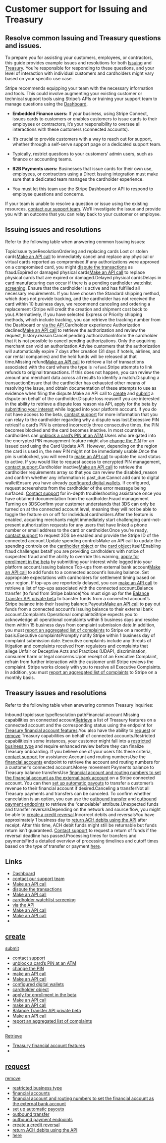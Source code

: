 # Customer support for Issuing and Treasury

## Resolve common Issuing and Treasury questions and issues.

To prepare you for assisting your customers, employees, or contractors, this
guide provides example issues and resolutions for both
[Issuing](https://docs.stripe.com/issuing/customer-support#issuing-issues-resolutions)
and
[Treasury](https://docs.stripe.com/issuing/customer-support#treasury-issues-resolutions).
You’re responsible for responding to these questions, and your level of
interaction with individual customers and cardholders might vary based on your
specific use case.

Stripe recommends equipping your team with the necessary information and tools.
This could involve augmenting your existing customer or technical support tools
using Stripe’s APIs or training your support team to manage questions using the
[Dashboard](https://docs.stripe.com/issuing/connect#using-dashboard-issuing).

- **Embedded Finance users:** If your business, using Stripe Connect, issues
cards to customers or enables customers to issue cards to their employees or
contractors, it’s your responsibility to oversee all interactions with these
customers (connected accounts).

- It’s crucial to provide customers with a way to reach out for support, whether
through a self-serve support page or a dedicated support team.
- Typically, restrict questions to your customers’ admin users, such as finance
or accounting teams.
- **B2B Payments users:** Businesses that issue cards for their own use,
employees, or contractors using a Direct Issuing integration must make sure that
a dedicated team manages the cardholder experience.

- You must let this team use the Stripe Dashboard or API to respond to employee
questions and concerns.

If your team is unable to resolve a question or issue using the existing
resources, [contact our support team](https://support.stripe.com/contact/login).
We’ll investigate the issue and provide you with an outcome that you can relay
back to your customer or employee.

## Issuing issues and resolutions

Refer to the following table when answering common Issuing issues:

TopicIssue typeResolutionOrdering and replacing cards Lost or stolen cards[Make
an API
call](https://docs.stripe.com/issuing/cards/replacements#replacements-for-lost-or-stolen-cards)
to immediately cancel and replace any physical or virtual cards reported as
compromised.If any authorizations were approved on a compromised card, you might
[dispute the transactions](https://docs.stripe.com/issuing/purchases/disputes)
as fraud.Expired or damaged physical cards[Make an API
call](https://docs.stripe.com/issuing/cards/replacements) to replace physical
cards that are expired or damaged.Delayed physical cardsDelays in card
manufacturing can occur if there is a pending [cardholder watchlist
screening](https://support.stripe.com/questions/issuing-watchlist-reviews).
Ensure that the cardholder is active and has fulfilled all necessary
requirements. If you have chosen the Standard shipping method, which does not
provide tracking, and the cardholder has not received the card within 10
business days, we recommend canceling and ordering a replacement (Stripe will
credit the creation and shipment cost back to you).Alternatively, if you have
selected Express or Priority shipping methods, which include tracking, you can
retrieve the tracking number from the Dashboard or [via the
API](https://docs.stripe.com/api/issuing/cards/object#issuing_card_object-shipping-tracking_number).Cardholder
experience Authorization declined[Make an API
call](https://docs.stripe.com/api/issuing/authorizations/object#issuing_authorization_object-request_history-reason)
to retrieve the authorization and review the request_history.reason.Cancel
pending authorizationInform the cardholder that it is not possible to cancel
pending authorizations. Only the acquiring merchant can void an
authorization.Advise customers that the authorization will automatically expire
7 days after creation (31 days if hotels, airlines, and car rental companies)
and the held funds will be released at that time.Missing refund[Make an API
call](https://docs.stripe.com/api/issuing/transactions/list#list_issuing_transactions-type)
to retrieve a list of transactions associated with the card where the type is
`refund`.Stripe attempts to link refunds to original transactions. If this does
not happen, you can review the amount and merchant data across all results to
identify a match.Disputing a transactionEnsure that the cardholder has exhausted
other means of resolving the issue, and obtain documentation of these attempts
to use as evidence when filing the dispute.Make an API call to
[create](https://docs.stripe.com/issuing/purchases/disputes?dashboard-or-api=api)
and
[submit](https://docs.stripe.com/issuing/purchases/disputes?dashboard-or-api=api#submission)
a dispute on behalf of the cardholder.Dispute loss reasonIf you are interested
in the ability to retrieve a dispute loss reason via API, apply for the beta by
[submitting your interest](https://docs.stripe.com/issuing/purchases/disputes)
while logged into your platform account. If you do not have access to the beta,
[contact support](https://support.stripe.com/) for more information that you can
relay to the cardholder regarding why a dispute was lost.Excessive PIN retriesIf
a card’s PIN is entered incorrectly three consecutive times, the PIN becomes
blocked and the card becomes inactive. In most countries, cardholders can
[unblock a card’s PIN at an
ATM](https://docs.stripe.com/issuing/cards/pin-management#changing-a-cards-pin-at-an-atm).Users
who are gated into the encrypted PIN management feature might also [change the
PIN](https://docs.stripe.com/issuing/cards/pin-management#changing-a-pin-with-the-cards-api)
for an issued card using the Card Update API. However, depending on the region
the card is used in, the new PIN might not be immediately usable.Once the pin is
unblocked, you will need to [make an API
call](https://docs.stripe.com/api/issuing/cards/update#update_issuing_card-status)
to update the card status to active. If you would like to request access to
encrypted PIN management, [contact
support](https://support.stripe.com/).Cardholder inactive[Make an API
call](https://docs.stripe.com/api/issuing/cardholders/object#issuing_cardholder_object-requirements)
to retrieve the cardholder requirements array so that you can review the
disabled_reason and confirm whether any information is past_due.Cannot add card
to digital walletEnsure you have already [configured digital
wallets](https://docs.stripe.com/issuing/cards/digital-wallets). If configured,
request screenshots from the cardholder of the error message being surfaced.
[Contact support](https://support.stripe.com/) for in-depth troubleshooting
assistance once you have obtained documentation from the cardholder.Fraud
management Turning on 3DSConfirm your customer understands that 3DS can only be
turned on at the connected account level, meaning they will not be able to
toggle the feature on or off for individual cardholders.After the feature is
enabled, acquiring merchants might immediately start challenging
card-not-present authorization requests for any users that have linked a phone
number or email address to the card or cardholder.Once you’re ready, [contact
support](https://support.stripe.com/) to request 3DS be enabled and provide the
Stripe ID of the connected account.Update spending controlsMake an API call to
update the spending controls on the [cardholder
object](https://docs.stripe.com/api/issuing/cardholders/object#issuing_cardholder_object-spending_controls)
or the [card
object](https://docs.stripe.com/api/issuing/cardholders/object#issuing_cardholder_object-spending_controls)
itself.Enabling fraud challenges betaIf you are providing cardholders with
notice of suspected fraud and the ability to override this warning, [apply for
enrollment in the
beta](https://docs.stripe.com/issuing/controls/fraud-challenges) by submitting
your interest while logged into your platform account.Issuing balance Top-ups
from external bank account[Make an API
call](https://docs.stripe.com/issuing/connect/funding) to add funds to a
connected account’s Issuing balance. Set appropriate expectations with
cardholders for settlement timing based on your region. If top-ups are
reportedly delayed, you can [make an API
call](https://docs.stripe.com/api/topups/retrieve) to retrieve a list of top-ups
associated with the connected account.Balance transfer (to fund from Stripe
balance)You must sign up for the [Balance Transfer API private
beta](https://docs.stripe.com/issuing/connect/funding#request-early-access) to
transfer funds from a connected account’s Stripe balance into their Issuing
balance.Payouts[Make an API
call](https://docs.stripe.com/issuing/connect/funding#pay-out-an-issuing-balance)
to pay out funds from a connected account’s issuing balance to their external
bank account.Complaints Operational complaintsStripe expects you to acknowledge
all operational complaints within 5 business days and resolve them within 15
business days from complaint submission date.In addition, you must [report an
aggregated list of
complaints](https://docs.stripe.com/treasury/handling-complaints) to Stripe on a
monthly basis.Executive complaintsPromptly notify Stripe within 1 business day
of complaint submission date. Executive complaints include any threats of
litigation and complaints received from regulators and complaints that allege
Unfair or Deceptive Acts and Practices (UDAP), discrimination, consumer harm or
legal concerns.Upon receipt of an Executive Complaint, refrain from further
interaction with the customer until Stripe reviews the complaint. Stripe works
closely with you to resolve all Executive Complaints. In addition, you must
[report an aggregated list of
complaints](https://docs.stripe.com/treasury/handling-complaints) to Stripe on a
monthly basis.
## Treasury issues and resolutions

Refer to the following table when answering common Treasury inquiries:

Inbound topicIssue typeResolution pathFinancial account Missing capabilities on
connected
account[Retrieve](https://docs.stripe.com/treasury/account-management/financial-account-features#retrieving-features)
a list of Treasury features on a connected account and the corresponding status
using the endpoint for [Treasury financial account
features](https://docs.stripe.com/api/treasury/financial_account_features).You
also have the ability to
[request](https://docs.stripe.com/treasury/account-management/financial-account-features#requesting-features)
or
[remove](https://docs.stripe.com/treasury/account-management/financial-account-features#removing-features)
Treasury capabilities on behalf of connected accounts.Restricted capabilitiesIn
some instances, your customer might fall into a [restricted business
type](https://docs.stripe.com/treasury/requirements#restricted-business-types)
and require enhanced review before they can finalize Treasury onboarding. If you
believe one of your users fits these criteria, [contact
support](https://support.stripe.com/) for assistance.Account and routing
numbersUse the [financial
accounts](https://docs.stripe.com/treasury/account-management/financial-accounts#retrieve-a-financialaccount-and-account-number)
endpoint to retrieve the account and routing numbers for a customer’s connected
account.Money movement Payments balance to Treasury balance transfersUse
[financial account and routing numbers to set the financial account as the
external bank
account](https://docs.stripe.com/treasury/moving-money/payouts#financial-accounts-as-external-accounts)
on a Stripe connected account. You can then [set up automatic
payouts](https://docs.stripe.com/treasury/moving-money/payouts#automatic-payouts)
to transfer a customer’s revenue to their financial account if desired.Canceling
a transferNot all Treasury payments and transfers can be canceled. To confirm
whether cancelation is an option, you can use the [outbound
transfer](https://docs.stripe.com/api/treasury/outbound_transfers/object#outbound_transfer_object-cancelable)
and [outbound payment
endpoints](https://docs.stripe.com/api/treasury/outbound_payments/object#outbound_payment_object-cancelable)
to retrieve the “cancelable” attribute.Unexpected funds and transfer
reversalsDepending on the network and source flow, you might be able to [create
a credit
reversal](https://docs.stripe.com/treasury/moving-money/financial-accounts/into/credit-reversals).Incorrect
debits and reversalsYou have approximately 1 business day to [return ACH debits
using the
API](https://docs.stripe.com/treasury/moving-money/financial-accounts/out-of/debit-reversals#return-deadlines)
after receipt. After this time, ACH debit funds might still be returnable but
funds return isn’t guaranteed. [Contact support](https://support.stripe.com/) to
request a return of funds if the reversal deadline has passed.Processing times
for transfers and paymentsFind a detailed overview of processing timelines and
cutoff times based on the type of transfer or payment
[here](https://docs.stripe.com/treasury/money-movement/timelines).

## Links

- [Dashboard](https://docs.stripe.com/issuing/connect#using-dashboard-issuing)
- [contact our support team](https://support.stripe.com/contact/login)
- [Make an API
call](https://docs.stripe.com/issuing/cards/replacements#replacements-for-lost-or-stolen-cards)
- [dispute the transactions](https://docs.stripe.com/issuing/purchases/disputes)
- [Make an API call](https://docs.stripe.com/issuing/cards/replacements)
- [cardholder watchlist
screening](https://support.stripe.com/questions/issuing-watchlist-reviews)
- [via the
API](https://docs.stripe.com/api/issuing/cards/object#issuing_card_object-shipping-tracking_number)
- [Make an API
call](https://docs.stripe.com/api/issuing/authorizations/object#issuing_authorization_object-request_history-reason)
- [Make an API
call](https://docs.stripe.com/api/issuing/transactions/list#list_issuing_transactions-type)
-
[create](https://docs.stripe.com/issuing/purchases/disputes?dashboard-or-api=api)
-
[submit](https://docs.stripe.com/issuing/purchases/disputes?dashboard-or-api=api#submission)
- [contact support](https://support.stripe.com/)
- [unblock a card’s PIN at an
ATM](https://docs.stripe.com/issuing/cards/pin-management#changing-a-cards-pin-at-an-atm)
- [change the
PIN](https://docs.stripe.com/issuing/cards/pin-management#changing-a-pin-with-the-cards-api)
- [make an API
call](https://docs.stripe.com/api/issuing/cards/update#update_issuing_card-status)
- [Make an API
call](https://docs.stripe.com/api/issuing/cardholders/object#issuing_cardholder_object-requirements)
- [configured digital
wallets](https://docs.stripe.com/issuing/cards/digital-wallets)
- [cardholder
object](https://docs.stripe.com/api/issuing/cardholders/object#issuing_cardholder_object-spending_controls)
- [apply for enrollment in the
beta](https://docs.stripe.com/issuing/controls/fraud-challenges)
- [Make an API call](https://docs.stripe.com/issuing/connect/funding)
- [make an API call](https://docs.stripe.com/api/topups/retrieve)
- [Balance Transfer API private
beta](https://docs.stripe.com/issuing/connect/funding#request-early-access)
- [Make an API
call](https://docs.stripe.com/issuing/connect/funding#pay-out-an-issuing-balance)
- [report an aggregated list of
complaints](https://docs.stripe.com/treasury/handling-complaints)
-
[Retrieve](https://docs.stripe.com/treasury/account-management/financial-account-features#retrieving-features)
- [Treasury financial account
features](https://docs.stripe.com/api/treasury/financial_account_features)
-
[request](https://docs.stripe.com/treasury/account-management/financial-account-features#requesting-features)
-
[remove](https://docs.stripe.com/treasury/account-management/financial-account-features#removing-features)
- [restricted business
type](https://docs.stripe.com/treasury/requirements#restricted-business-types)
- [financial
accounts](https://docs.stripe.com/treasury/account-management/financial-accounts#retrieve-a-financialaccount-and-account-number)
- [financial account and routing numbers to set the financial account as the
external bank
account](https://docs.stripe.com/treasury/moving-money/payouts#financial-accounts-as-external-accounts)
- [set up automatic
payouts](https://docs.stripe.com/treasury/moving-money/payouts#automatic-payouts)
- [outbound
transfer](https://docs.stripe.com/api/treasury/outbound_transfers/object#outbound_transfer_object-cancelable)
- [outbound payment
endpoints](https://docs.stripe.com/api/treasury/outbound_payments/object#outbound_payment_object-cancelable)
- [create a credit
reversal](https://docs.stripe.com/treasury/moving-money/financial-accounts/into/credit-reversals)
- [return ACH debits using the
API](https://docs.stripe.com/treasury/moving-money/financial-accounts/out-of/debit-reversals#return-deadlines)
- [here](https://docs.stripe.com/treasury/money-movement/timelines)